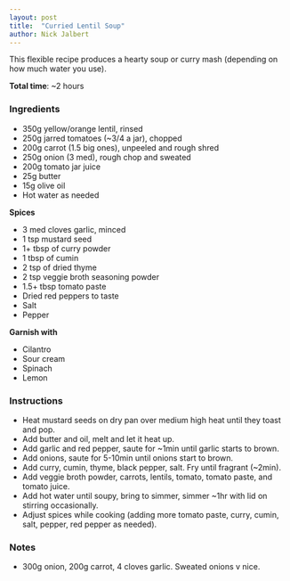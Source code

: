```yaml
---
layout: post
title:  "Curried Lentil Soup"
author: Nick Jalbert
---
```


This flexible recipe produces a hearty soup or curry mash (depending on how
much water you use).

**Total time**: ~2 hours

### Ingredients

* 350g yellow/orange lentil, rinsed
* 250g jarred tomatoes (~3/4 a jar), chopped
* 200g carrot (1.5 big ones), unpeeled and rough shred
* 250g onion (3 med), rough chop and sweated
* 200g tomato jar juice
* 25g butter
* 15g olive oil
* Hot water as needed

**Spices**

* 3 med cloves garlic, minced
* 1 tsp mustard seed
* 1+ tbsp of curry powder
* 1 tbsp of cumin
* 2 tsp of dried thyme
* 2 tsp veggie broth seasoning powder
* 1.5+ tbsp tomato paste
* Dried red peppers to taste
* Salt
* Pepper

**Garnish with**

* Cilantro 
* Sour cream
* Spinach
* Lemon

### Instructions

* Heat mustard seeds on dry pan over medium high heat until they toast and pop.
* Add butter and oil, melt and let it heat up.
* Add garlic and red pepper, saute for ~1min until garlic starts to brown.
* Add onions, saute for 5-10min until onions start to brown.
* Add curry, cumin, thyme, black pepper, salt.  Fry until fragrant (~2min).
* Add veggie broth powder, carrots, lentils, tomato, tomato paste, and tomato
  juice.
* Add hot water until soupy, bring to simmer, simmer ~1hr with lid on
  stirring occasionally.
* Adjust spices while cooking (adding more tomato paste, curry, cumin, salt,
  pepper, red pepper as needed).


### Notes

* 300g onion, 200g carrot, 4 cloves garlic.  Sweated onions v nice.
